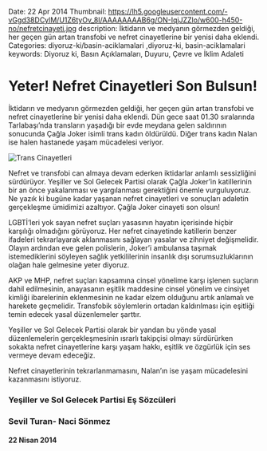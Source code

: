 Date: 22 Apr 2014
Thumbnail: https://lh5.googleusercontent.com/-vGgd38DCylM/U1Z6tyOv_8I/AAAAAAAAB6g/ON-IqjJZZlo/w600-h450-no/nefretcinayeti.jpg
description: İktidarın ve medyanın görmezden geldiği, her geçen gün artan transfobi ve nefret cinayetlerine bir yenisi daha eklendi. 
Categories: diyoruz-ki/basin-aciklamalari ,diyoruz-ki, basin-aciklamalari
keywords: Diyoruz ki, Basın Açıklamaları, Duyuru, Çevre ve İklim Adaleti

# Yeter! Nefret Cinayetleri Son Bulsun!

İktidarın ve medyanın görmezden geldiği, her geçen gün artan transfobi ve nefret cinayetlerine bir yenisi daha eklendi. Dün gece saat 01.30 sıralarında Tarlabaşı’nda transların yaşadığı bir evde meydana gelen saldırının sonucunda Çağla Joker isimli trans kadın öldürüldü. Diğer trans kadın Nalan ise halen hastanede yaşam mücadelesi veriyor.

![Trans Cinayetleri](https://lh5.googleusercontent.com/-vGgd38DCylM/U1Z6tyOv_8I/AAAAAAAAB6g/ON-IqjJZZlo/w600-h450-no/nefretcinayeti.jpg)

Nefret ve transfobi can almaya devam ederken iktidarlar anlamlı sessizliğini sürdürüyor. Yeşiller ve Sol Gelecek Partisi olarak Çağla Joker’in katillerinin bir an önce yakalanması ve yargılanması gerektiğini önemle vurguluyoruz. Ne yazık ki bugüne kadar yaşanan nefret cinayetleri ve sonuçları adaletin gerçekleşme ümidimizi azaltıyor. Çağla Joker cinayeti son olsun!

LGBTİ’leri yok sayan nefret suçları yasasının hayatın içerisinde hiçbir karşılığı olmadığını görüyoruz. Her nefret cinayetinde katillerin benzer ifadeleri tekrarlayarak aklanmasını sağlayan yasalar ve zihniyet değişmelidir. Olayın ardından eve gelen polislerin, Joker’i ambulansa taşımak istemediklerini söyleyen sağlık yetkililerinin insanlık dışı sorumsuzluklarının olağan hale gelmesine yeter diyoruz. 

AKP ve MHP, nefret suçları kapsamına cinsel yönelime karşı işlenen suçların dahil edilmesinin, anayasanın eşitlik maddesine cinsel yönelim ve cinsiyet kimliği ibarelerinin eklenmesinin ne kadar elzem olduğunu artık anlamalı ve harekete geçmelidir. Transfobik söylemlerin ortadan kaldırılması için eşitliği temin edecek yasal düzenlemeler şarttır.

Yeşiller ve Sol Gelecek Partisi olarak bir yandan bu yönde yasal düzenlemelerin gerçekleşmesinin ısrarlı takipçisi olmayı sürdürürken sokakta nefret cinayetlerine karşı yaşam hakkı, eşitlik ve özgürlük için ses vermeye devam edeceğiz.

Nefret cinayetlerinin tekrarlanmamasını, Nalan’ın ise yaşam mücadelesini kazanmasını istiyoruz.

 
### Yeşiller ve Sol Gelecek Partisi Eş Sözcüleri
### Sevil Turan- Naci Sönmez


#### 22 Nisan 2014

